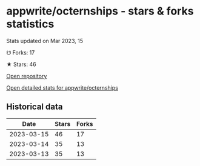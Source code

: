 # appwrite/octernships - stars & forks statistics

Stats updated on Mar 2023, 15

☋ Forks: 17

★ Stars: 46

[Open repository](https://github.com/appwrite/octernships)

[Open detailed stats for appwrite/octernships](https://reviewgithub.com/rep/appwrite/octernships)

## Historical data
| Date | Stars | Forks |
|------|-------|-------|
| 2023-03-15 | 46 | 17 | 
| 2023-03-14 | 35 | 13 | 
| 2023-03-13 | 35 | 13 | 

